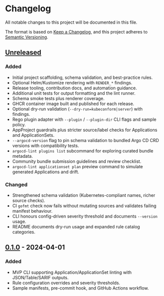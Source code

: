 # Changelog

All notable changes to this project will be documented in this file.

The format is based on [Keep a Changelog](https://keepachangelog.com/en/1.0.0/), and this project adheres to [Semantic Versioning](https://semver.org/spec/v2.0.0.html).

## [Unreleased]
### Added
- Initial project scaffolding, schema validation, and best-practice rules.
- Optional Helm/Kustomize rendering with `RENDER_*` findings.
- Release tooling, contribution docs, and automation guidance.
- Additional unit tests for output formatting and the lint runner.
- Schema smoke tests plus renderer coverage.
- GHCR container image built and published for each release.
- Optional dry-run validation (`--dry-run=kubeconform|server`) with findings.
- Rego plugin adapter with `--plugin` / `--plugin-dir` CLI flags and sample policy.
- AppProject guardrails plus stricter source/label checks for Applications and ApplicationSets.
- `--argocd-version` flag to pin schema validation to bundled Argo CD CRD versions with compatibility tests.
- `argocd-lint plugins list` subcommand for exploring curated bundle metadata.
- Community bundle submission guidelines and review checklist.
- `argocd-lint applicationset plan` preview command to simulate generated Applications and drift.

### Changed
- Strengthened schema validation (Kubernetes-compliant names, richer source checks).
- CI `gofmt` check now fails without mutating sources and validates failing manifest behaviour.
- CLI honours config-driven severity threshold and documents `--version` usage.
- README documents dry-run usage and expanded rule catalog categories.

## [0.1.0] - 2024-04-01
### Added
- MVP CLI supporting Application/ApplicationSet linting with JSON/Table/SARIF outputs.
- Rule configuration overrides and severity thresholds.
- Sample manifests, pre-commit hook, and GitHub Actions workflow.

[Unreleased]: https://github.com/argocd-lint/argocd-lint/compare/v0.1.0...HEAD
[0.1.0]: https://github.com/argocd-lint/argocd-lint/releases/tag/v0.1.0
